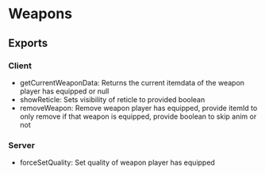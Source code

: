 # Weapons
## Exports
### Client
- getCurrentWeaponData: Returns the current itemdata of the weapon player has equipped or null  
- showReticle: Sets visibility of reticle to provided boolean  
- removeWeapon: Remove weapon player has equipped, provide itemId to only remove if that weapon is equipped, provide boolean to skip anim or not  
### Server
- forceSetQuality: Set quality of weapon player has equipped  
